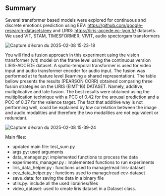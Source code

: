 ## Summary

Several transformer based models were explored for continuous and discrete emotions prediction using EEV: https://github.com/google-research-datasets/eev and LIRIS: https://liris-accede.ec-lyon.fr/ datasets. 
We used VIT, STAM, TIMESFORMER, VIVIT, audio spectorgam transformers


![Capture d’écran du 2025-02-08 15-23-18](https://github.com/user-attachments/assets/648926c6-f0ee-4c81-8a38-f929d842ae23)


You will find a fusion approach in this experiment using the vision transformer (vit) model on the frame level using the continuous version LIRIS-ACCEDE dataset. A spatio-temporal transformer is used for video input and audio transformer encoder for audio input. The fusion was performed at te feature level (learning a shared representation). The table bellow presents the results (PEARSON CORR) obtained comparing three fusion strategies on the LIRIS (EIMT’16) DATASET. Namely, additive, multiplicative and late fusion. The best results were obtained using the multiplication technique with a PCC of 0.42 for the arousal prediction and a PCC of 0.37 for the valence target. The fact that additive way is not performing well, could be explained by low correlation between the image and audio modalities and therefore the two modalities are not equivalent or redundant.




![Capture d’écran du 2025-02-08 15-39-24](https://github.com/user-attachments/assets/7f45670e-2c74-459b-bc77-4cb1e65a1707)



Main files:

- updated main file: test_sum.py
- args.py: used arguments
- data_manager.py: implemented functions to process the data
- experiments_manager.py : implemented functions to run experiments
- liris_data_helper.py : functions used to manage/read liris-dataset
- eev_data_helper.py : functions used to manage/read eev-dataset
- save_data: for saving the data in a binary file
- utils.py: include all the used librairies/files
- video_dataset: used to create liris dataset in a Dataset class.
